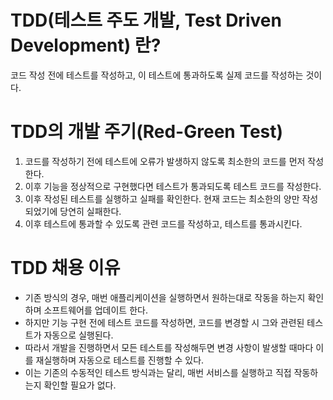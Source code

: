 # TDD(테스트 주도 개발, Test Driven Development) 란?
코드 작성 전에 테스트를 작성하고, 이 테스트에 통과하도록 실제 코드를 작성하는 것이다.           
# TDD의 개발 주기(Red-Green Test)
1. 코드를 작성하기 전에 테스트에 오류가 발생하지 않도록 최소한의 코드를 먼저 작성한다.
2. 이후 기능을 정상적으로 구현했다면 테스트가 통과되도록 테스트 코드를 작성한다.
3. 이후 작성된 테스트를 실행하고 실패를 확인한다. 현재 코드는 최소한의 양만 작성되었기에 당연히 실패한다.
4. 이후 테스트에 통과할 수 있도록 관련 코드를 작성하고, 테스트를 통과시킨다.
# TDD 채용 이유
- 기존 방식의 경우, 매번 애플리케이션을 실행하면서 원하는대로 작동을 하는지 확인하며 소프트웨어를 업데이트 한다.
- 하지만 기능 구현 전에 테스트 코드를 작성하면, 코드를 변경할 시 그와 관련된 테스트가 자동으로 실행된다.
- 따라서 개발을 진행하면서 모든 테스트를 작성해두면 변경 사항이 발생할 때마다 이를 재실행하며 자동으로 테스트를 진행할 수 있다.
- 이는 기존의 수동적인 테스트 방식과는 달리, 매번 서비스를 실행하고 직접 작동하는지 확인할 필요가 없다.

